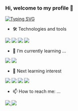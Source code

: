 ### Hi, welcome to my profile 👋
[![Typing SVG](https://readme-typing-svg.herokuapp.com?color=%2336BCF7&lines=I'm+a+Fullstack+Developer)](https://git.io/typing-svg)

- 🛠 Technologies and tools

<img src="https://img.shields.io/badge/HTML5-E34F26?style=for-the-badge&logo=html5&logoColor=white" /> <img src="https://img.shields.io/badge/React-20232A?style=for-the-badge&logo=react&logoColor=61DAFB" />
<img src="https://img.shields.io/badge/JavaScript-323330?style=for-the-badge&logo=javascript&logoColor=F7DF1E" /> 
<img src="https://img.shields.io/badge/Bootstrap-563D7C?style=for-the-badge&logo=bootstrap&logoColor=white" />



- 🌱 I’m currently learning ...

<img src="https://img.shields.io/badge/MySQL-005C84?style=for-the-badge&logo=mysql&logoColor=white" /> <img src="https://img.shields.io/badge/Xampp-F37623?style=for-the-badge&logo=xampp&logoColor=white" />

- 🤔 Next learning interest

<img src="https://img.shields.io/badge/PHP-777BB4?style=for-the-badge&logo=php&logoColor=white" /> <img src="https://img.shields.io/badge/Unity-100000?style=for-the-badge&logo=unity&logoColor=white" />
<img src="https://img.shields.io/badge/Android-3DDC84?style=for-the-badge&logo=android&logoColor=white" />
<img src="https://img.shields.io/badge/Python-3776AB?style=for-the-badge&logo=python&logoColor=white" />


- 📫 How to reach me: ...

<a href="https://www.linkedin.com/in/walter-franz-08712aa9/"><img src="https://img.shields.io/badge/LinkedIn-0077B5?style=for-the-badge&logo=linkedin&logoColor=white" />
<a href="mailto:walter.franz@gmail.com"><img src="https://img.shields.io/badge/Gmail-D14836?style=for-the-badge&logo=gmail&logoColor=white" /> 


